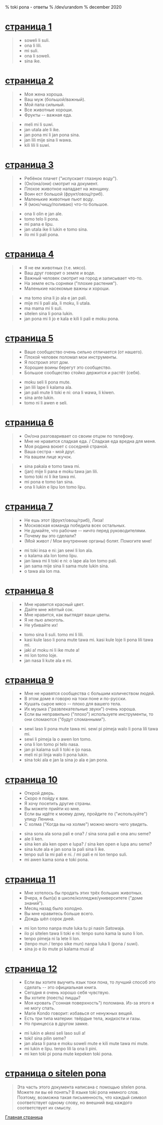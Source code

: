 % toki pona - ответы
% /dev/urandom
% december 2020

<h1><a name="p1" id="p1" href="ru_1.html">страница 1</a></h1>

> * soweli li suli.
> * ona li lili.
> * mi suli.
> * ona li soweli.
> * sina ike.

<h1><a name="p2" id="p2" href="ru_2.html">страница 2</a></h1>

> * Моя жена хороша.
> * Ваш муж (большой/важный).
> * Мой папа сильный.
> * Все животные хороши.
> * Фрукты -- важная еда.
<!---->
> * meli mi li suwi.
> * jan utala ale li ike.
> * jan pona mi li jan pona sina.
> * jan lili mije sina li wawa.
> * kili lili li suwi.

<h1><a name="p3" id="p3" href="ru_3.html">страница 3</a></h1>

> * Ребёнок плачет ("испускает глазную воду").
> * (Он/она/они) смотрит на документ.
> * Плохое животное нападает на женщину.
> * Воин ест большой (фрукт/овощ/гриб).
> * Маленькие животные пьют воду.
> * Я (мою/чищу/поливаю) что-то большое. 
<!---->
> * ona li olin e jan ale.
> * tomo telo li pona.
> * mi pana e lipu.
> * jan utala ike li lukin e tomo sina.
> * ilo mi li pali pona.

<h1><a name="p4" id="p4" href="ru_4.html">страница 4</a></h1>

> * Я не ем животных (т.е. мясо).
> * Ваш друг говорит о земле и воде.
> * Важный человек смотрит на город и записывает что-то.
> * На земле есть сорняки ("плохие растения").
> * Маленькие насекомые важны и хороши.
<!---->
> * ma tomo sina li jo ala e jan pali.
> * mije mi li pali ala, li moku, li utala. 
> * ma mama mi li suli.
> * sitelen sina li pona lukin.
> * jan pona mi li jo e kala e kili li pali e moku pona.

<h1><a name="p5" id="p5" href="ru_5.html">страница 5</a></h1>

> * Ваше сообщество очень сильно отличается (от нашего).
> * Плохой человек поломал мои инструменты.
> * Я построил этот дом.
> * Хорошие воины берегут это сообщество.
> * Большое сообщество стойко держится и растёт (себя).
<!---->
> * moku seli li pona mute.
> * jan lili lape li kalama ala.
> * jan pali mute li toki e ni: ona li wawa, li kiwen.
> * sina ante lukin.
> * tomo ni li awen e seli.

<h1><a name="p6" id="p6" href="ru_6.html">страница 6</a></h1>

> * Он/она разговаривает со своим отцом по телефону.
> * Мне не нравится сладкая еда. / Сладкая еда вредна для меня.
> * Моя родина воюет с соседней страной.
> * Ваша сестра - мой друг.
> * На вашем лице жучок.
<!---->
> * sina pakala e tomo tawa mi.
> * (jan) mije li pana e moku tawa jan lili.
> * tomo toki ni li ike tawa mi.
> * mi pona e tomo tan sina.
> * ona li lukin e lipu lon tomo lipu.
>

<h1><a name="p7" id="p7" href="ru_7.html">страница 7</a></h1>

> * Не ешь этот (фрукт/овощ/гриб), Лиза!
> * Московская команда победила всех остальных.
> * Не думайте, что рабочие -- ничто перед руководителями.
> * Почему вы это сделали?
> * (Мой живот / Мои внутренние органы) болят. Помогите мне!
<!---->
> * mi toki insa e ni: jan sewi li lon ala.
> * o kalama ala lon tomo lipu.
> * jan lawa mi li toki e ni: o lape ala lon tomo pali.
> * jan sama mije sina li sama mute lukin sina.
> * o tawa ala lon ma.

<h1><a name="p8" id="p8" href="ru_8.html">страница 8</a></h1>

> * Мне нравится красный цвет.
> * Дайте мне жёлтый сок.
> * Мне нравится, как выглядят ваши цветы.
> * Я не пью алкоголь.
> * Не убивайте их!
<!---->
> * tomo sina li suli. tomo mi li lili.
> * kasi kule laso li pona mute tawa mi. kasi kule loje li pona lili tawa mi.
> * jaki a! moku ni li ike mute a!
> * mi lon tomo loje.
> * jan nasa li kute ala e mi.

<h1><a name="p9" id="p9" href="ru_9.html">страница 9</a></h1>

> * Мне не нравятся сообщества с большим количеством людей.
> * В этом доме я говорю на токи поне и по-русски.
> * Кушать сырое мясо -- плохо для вашего тела.
> * Их музыка ("развлекательные звуки") очень хороша.
> * Если вы неправильно ("плохо") используете инструменты, то они сломаются
> ("будут сломанными").
<!---->
> * sewi laso li pona mute tawa mi. sewi pi pimeja walo li pona lili tawa mi.
> * sewi li pimeja la o awen lon tomo.
> * ona li lon tomo pi telo nasa.
> * jan pi kalama suli li toki e ijo nasa.
> * meli ni pi linja walo li pona lukin.
> * sina toki ala e jan la sina jo ala e jan pona.
>

<h1><a name="p10" id="p10" href="ru_10.html">страница 10</a></h1>

> * Открой дверь.
> * Скоро я пойду к вам.
> * Я хочу посетить другие страны.
> * Вы можете прийти ко мне.
> * Если вы идёте к моему дому, пройдите по ("используйте") улицу Ленина.
> * С холма ("Когда вы на холме") можно много чего увидеть.
<!---->
> * sina sona ala sona pali e ona? / sina sona pali e ona anu seme?
> * ale li ken.
> * sina ken ala ken open e lupa? / sina ken open e lupa anu seme?
> * sina kute ala e jan sona la pali sina li ike.
> * tenpo suli la mi pali e ni. / mi pali e ni lon tenpo suli.
> * mi awen kama sona e toki pona.
>

<h1><a name="p11" id="p11" href="ru_11.html">страница 11</a></h1>

> * Мне хотелось бы продать этих трёх больших животных.
> * Вчера, я был(а) в школе/колледже/университете ("доме знаний").
> * Месяц назад было холодно.
> * Вы мне нравитесь больше всего.
> * Дождь шёл сорок дней.
<!---->
> * mi lon tomo nanpa mute luka tu pi nasin Satowaja.
> * ilo pi sitelen tawa li toki e ni: tenpo suno kama la suno li lon.
> * tenpo pimeja ni la lete li lon.
> * (tenpo mun / tenpo sike mun) nanpa luka li (pona / suwi).
> * sina jo e ilo mute pi kalama musi a!

<h1><a name="p12" id="p12" href="ru_12.html">страница 12</a></h1>

> * Если вы хотите выучить язык токи пона, то лучший способ это сделать -- это 
> официальная книга.
> * Сегодня я очень хорошо себя чувствую.
> * Вы хотите (поесть) пиццы?
> * Моя кровать ("сонная поверхность") поломана. Из-за этого я не могу спать.
> * Marie Kondo говорит: избавься от ненужных вещей.
> * Есть три типа материи: твёрдые тела, жидкости и газы.
> * Но принцесса в другом замке.
<!---->
> * mi lukin e akesi seli laso suli a!
> * toki! sina pilin seme?
> * jan alasa li pana e moku soweli mute e kili mute tawa mi mute.
> * mi lukin e lipu. tenpo lili la ona li pini.
> * mi ken toki pi pona mute kepeken toki pona.

<h1><a name="sp" id="sp" href="ru_sitelen_pona.html">страница о sitelen pona</a></h1>

> Эта часть этого документа написана с помощью sitelen pona. Можете ли вы её
> понять?
> В языке toki pona немного слов. Поэтому, возможна такая письменность, что
> каждый символ соответствует одному слову, но внешний вид каждого соответствует
> их смыслу.

[Главная страница](index.html)
